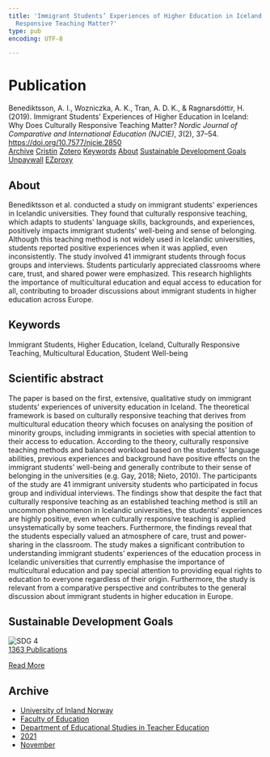 ```yaml
---
title: 'Immigrant Students’ Experiences of Higher Education in Iceland: Why Does Culturally
  Responsive Teaching Matter?'
type: pub
encoding: UTF-8

---
```

<h1>Publication</h1>
<article id="csl-bib-container-Z442PL3T" class="csl-bib-container">
  <div class="csl-bib-body"> <div class="csl-entry">Benediktsson, A. I., Wozniczka, A. K., Tran, A. D. K., &#38; Ragnarsdóttir, H. (2019). Immigrant Students’ Experiences of Higher Education in Iceland: Why Does Culturally Responsive Teaching Matter? <i>Nordic Journal of Comparative and International Education (NJCIE)</i>, <i>3</i>(2), 37–54. <a href="https://doi.org/10.7577/njcie.2850">https://doi.org/10.7577/njcie.2850</a></div> </div>
  <div class="csl-bib-buttons">
    <a href="#taxonomy-article-Z442PL3T" alt="archive" class="csl-bib-button">Archive</a>
    <a href="https://app.cristin.no/results/show.jsf?id=1951083" alt="Cristin" class="csl-bib-button">Cristin</a>
    <a href="http://zotero.org/groups/5881554/items/Z442PL3T" alt="Zotero" class="csl-bib-button">Zotero</a>
    <a href="#keywords-article-Z442PL3T" alt="keywords" class="csl-bib-button">Keywords</a>
    <a href="#about-article-Z442PL3T" alt="about_pub" class="csl-bib-button">About</a>
    <a href="#sdg-article-Z442PL3T" alt="sdg" class="csl-bib-button">Sustainable Development Goals</a>
    <a href="https://journals.oslomet.no/index.php/nordiccie/article/download/2850/3202" alt="Unpaywall" class="csl-bib-button">Unpaywall</a>
    <a href="https://journals.oslomet.no/index.php/nordiccie/article/download/2850/3202" alt="EZproxy" class="csl-bib-button">EZproxy</a>
  </div>
  <div id="csl-bib-meta-container-Z442PL3T"></div>
</article>
<div id="csl-bib-meta-Z442PL3T" class="csl-bib-meta">
  <article id="about-article-Z442PL3T" class="about_pub-article">
    <h1>About</h1>
    Benediktsson et al. conducted a study on immigrant students' experiences in Icelandic universities. They found that culturally responsive teaching, which adapts to students' language skills, backgrounds, and experiences, positively impacts immigrant students' well-being and sense of belonging. Although this teaching method is not widely used in Icelandic universities, students reported positive experiences when it was applied, even inconsistently. The study involved 41 immigrant students through focus groups and interviews. Students particularly appreciated classrooms where care, trust, and shared power were emphasized. This research highlights the importance of multicultural education and equal access to education for all, contributing to broader discussions about immigrant students in higher education across Europe.
  </article>
  <article id="keywords-article-Z442PL3T" class="keywords-article">
    <h1>Keywords</h1>
    Immigrant Students, Higher Education, Iceland, Culturally Responsive Teaching, Multicultural Education, Student Well-being
  </article>
  <article id="abstract-article-Z442PL3T" class="abstract-article">
    <h1>Scientific abstract</h1>
    The paper is based on the first, extensive, qualitative study on immigrant students’ experiences of university education in Iceland. The theoretical framework is based on culturally responsive teaching that derives from multicultural education theory which focuses on analysing the position of minority groups, including immigrants in societies with special attention to their access to education. According to the theory, culturally responsive teaching methods and balanced workload based on the students’ language abilities, previous experiences and background have positive effects on the immigrant students’ well-being and generally contribute to their sense of belonging in the universities (e.g. Gay, 2018; Nieto, 2010). The participants of the study are 41 immigrant university students who participated in focus group and individual interviews. The findings show that despite the fact that culturally responsive teaching as an established teaching method is still an uncommon phenomenon in Icelandic universities, the students’ experiences are highly positive, even when culturally responsive teaching is applied unsystematically by some teachers. Furthermore, the findings reveal that the students especially valued an atmosphere of care, trust and power-sharing in the classroom. The study makes a significant contribution to understanding immigrant students’ experiences of the education process in Icelandic universities that currently emphasise the importance of multicultural education and pay special attention to providing equal rights to education to everyone regardless of their origin. Furthermore, the study is relevant from a comparative perspective and contributes to the general discussion about immigrant students in higher education in Europe.
  </article>
  <article id="sdg-article-Z442PL3T" class="sdg-article">
    <h1>Sustainable Development Goals</h1>
    <div class="sdg-container"><div id="sdg4" class="sdg">
        <img src="{{< params subfolder >}}images/sdg/sdg04_en.png" class="image" alt="SDG 4">
        <div class="sdg-overlay">
          <a href="{{< params subfolder >}}en/archive/?sdg=4#archive" class="sdg-publication-count"><span>1363</span> Publications</a>
          <p><a href="https://sdgs.un.org/goals/goal4" class="sdg-read-more">Read More</a></p>
        </div>
      </div></div>
  </article>
  <article id="taxonomy-article-Z442PL3T" class="taxonomy-article">
    <h1>Archive</h1>
    <ul>
      <li><a href="{{< params subfolder >}}en/archive/?key=3DCRN523">University of Inland Norway</a></li>
      <li><a href="{{< params subfolder >}}en/archive/?key=WYNZA47F">Faculty of Education</a></li>
      <li><a href="{{< params subfolder >}}en/archive/?key=BKPR6TE7">Department of Educational Studies in Teacher Education</a></li>
      <li><a href="{{< params subfolder >}}en/archive/?key=F8UKZ6L4">2021</a></li>
      <li><a href="{{< params subfolder >}}en/archive/?key=YMEYZCB3">November</a></li>
    </ul>
  </article>
</div>
